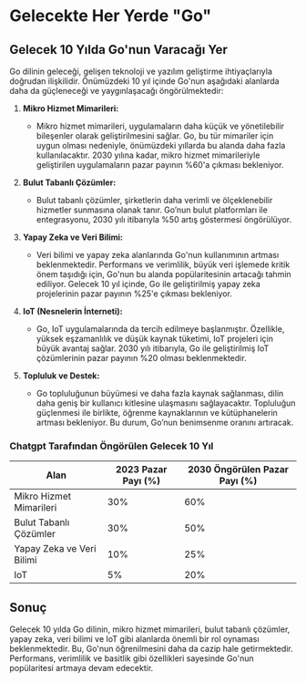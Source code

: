 # Gelecekte Her Yerde "Go"

## Gelecek 10 Yılda Go'nun Varacağı Yer

Go dilinin geleceği, gelişen teknoloji ve yazılım geliştirme ihtiyaçlarıyla doğrudan ilişkilidir. Önümüzdeki 10 yıl içinde Go'nun aşağıdaki alanlarda daha da güçleneceği ve yaygınlaşacağı öngörülmektedir:

1. **Mikro Hizmet Mimarileri:**
   - Mikro hizmet mimarileri, uygulamaların daha küçük ve yönetilebilir bileşenler olarak geliştirilmesini sağlar. Go, bu tür mimariler için uygun olması nedeniyle, önümüzdeki yıllarda bu alanda daha fazla kullanılacaktır. 2030 yılına kadar, mikro hizmet mimarileriyle geliştirilen uygulamaların pazar payının %60'a çıkması bekleniyor.

2. **Bulut Tabanlı Çözümler:**
   - Bulut tabanlı çözümler, şirketlerin daha verimli ve ölçeklenebilir hizmetler sunmasına olanak tanır. Go’nun bulut platformları ile entegrasyonu, 2030 yılı itibarıyla %50 artış göstermesi öngörülüyor.

3. **Yapay Zeka ve Veri Bilimi:**
   - Veri bilimi ve yapay zeka alanlarında Go'nun kullanımının artması beklenmektedir. Performans ve verimlilik, büyük veri işlemede kritik önem taşıdığı için, Go'nun bu alanda popülaritesinin artacağı tahmin ediliyor. Gelecek 10 yıl içinde, Go ile geliştirilmiş yapay zeka projelerinin pazar payının %25'e çıkması bekleniyor.

4. **IoT (Nesnelerin İnterneti):**
   - Go, IoT uygulamalarında da tercih edilmeye başlanmıştır. Özellikle, yüksek eşzamanlılık ve düşük kaynak tüketimi, IoT projeleri için büyük avantaj sağlar. 2030 yılı itibarıyla, Go ile geliştirilmiş IoT çözümlerinin pazar payının %20 olması beklenmektedir.

5. **Topluluk ve Destek:**
   - Go topluluğunun büyümesi ve daha fazla kaynak sağlanması, dilin daha geniş bir kullanıcı kitlesine ulaşmasını sağlayacaktır. Topluluğun güçlenmesi ile birlikte, öğrenme kaynaklarının ve kütüphanelerin artması bekleniyor. Bu durum, Go’nun benimsenme oranını artıracak.

### Chatgpt Tarafından Öngörülen Gelecek 10 Yıl

| Alan                     | 2023 Pazar Payı (%) | 2030 Öngörülen Pazar Payı (%) |
|-------------------------|----------------------|-------------------------------|
| Mikro Hizmet Mimarileri  | 30%                  | 60%                           |
| Bulut Tabanlı Çözümler   | 30%                  | 50%                           |
| Yapay Zeka ve Veri Bilimi| 10%                  | 25%                           |
| IoT                      | 5%                   | 20%                           |

## Sonuç

Gelecek 10 yılda Go dilinin, mikro hizmet mimarileri, bulut tabanlı çözümler, yapay zeka, veri bilimi ve IoT gibi alanlarda önemli bir rol oynaması beklenmektedir. Bu, Go'nun öğrenilmesini daha da cazip hale getirmektedir. Performans, verimlilik ve basitlik gibi özellikleri sayesinde Go'nun popülaritesi artmaya devam edecektir.
